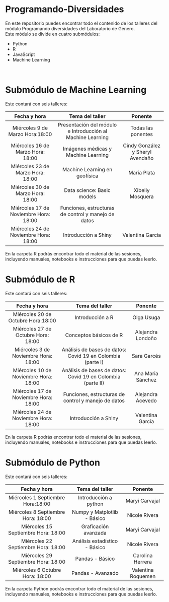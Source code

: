 # Programando-Diversidades
En este repositorio puedes encontrar todo el contenido de los talleres del módulo Programando diversidades del Laboratorio de Género. <br>
Este módulo se divide en cuatro submódulos: <br>
* Python
* R
* JavaScript
* Machine Learning <br>
<br>

# Submódulo de Machine Learning
Este contará con seis talleres: <br>

|              Fecha y hora             |        Tema del taller        |       Ponente      |
|:-------------------------------------:|:-----------------------------:|:------------------:|
| Miércoles 9 de Marzo Hora:18:00 |   Presentación del módulo e Introducción al Machine Learning      |     Todas las ponentes    |
| Miércoles 16 de Marzo Hora: 18:00 |     Imágenes médicas y Machine Learning    | Cindy González y Sheryl Avendaño  |
| Miércoles 23 de Marzo Hora: 18:00 | Machine Learning en geofísica |   Maria Plata  |
| Miércoles 30 de Marzo Hora: 18:00 | Data science: Basic models |    Xibelly Mosquera |
| Miércoles 17 de Noviembre Hora: 18:00 | Funciones, estructuras de control y manejo de datos |   |
|    Miércoles 24 de Noviembre Hora: 18:00   |      Introducción a Shiny      | Valentina García |

En la carpeta R podrás encontrar todo el material de las sesiones, incluyendo manuales, notebooks e instrucciones para que puedas leerlo.


# Submódulo de R
Este contará con seis talleres: <br>

|              Fecha y hora             |        Tema del taller        |       Ponente      |
|:-------------------------------------:|:-----------------------------:|:------------------:|
|   Miércoles 20 de Octubre Hora:18:00  |        Introducción a R       |     Olga Usuga     |
|   Miércoles 27 de Octubre Hora: 18:00 |     Conceptos básicos de R    | Alejandra Londoño  |
|  Miércoles 3 de Noviembre Hora: 18:00 |Análisis de bases de datos: Covid 19 en Colombia (parte I)|   Sara Garcés   |
| Miércoles 10 de Noviembre Hora: 18:00  |Análisis de bases de datos: Covid 19 en Colombia (parte II)|    Ana Maria Sánchez  |
|  Miércoles 17 de Noviembre Hora: 18:00 | Funciones, estructuras de control y manejo de datos | Alejandra Acevedo  |
|    Miércoles 24 de Noviembre Hora: 18:00   |      Introducción a Shiny      | Valentina García |

En la carpeta R podrás encontrar todo el material de las sesiones, incluyendo manuales, notebooks e instrucciones para que puedas leerlo.



# Submódulo de Python 
Este contará con seis talleres: <br>

|              Fecha y hora             |        Tema del taller        |       Ponente      |
|:-------------------------------------:|:-----------------------------:|:------------------:|
|   Miércoles 1 Septiembre Hora:18:00   |     Introducción a python     |   Maryi Carvajal   |
|   Miércoles 8 Septiembre Hora: 18:00  |  Numpy y Matplotlib - Básico  |    Nicole Rivera   |
|  Miércoles 15 Septiembre  Hora: 18:00 |      Graficación avanzada     |   Maryi Carvajal   |
| Miércoles 22 Septiembre  Hora: 18:00  | Análisis estadístico - Básico |    Nicole Rivera   |
|  Miércoles 29 Septiembre  Hora: 18:00 |        Pandas - Básico        |  Carolina Herrera  |
|    Miércoles 6 Octubre  Hora: 18:00   |       Pandas - Avanzado       | Valentina Roquemen |

En la carpeta Python podrás encontrar todo el material de las sesiones, incluyendo manuales, notebooks e instrucciones para que puedas leerlo.
